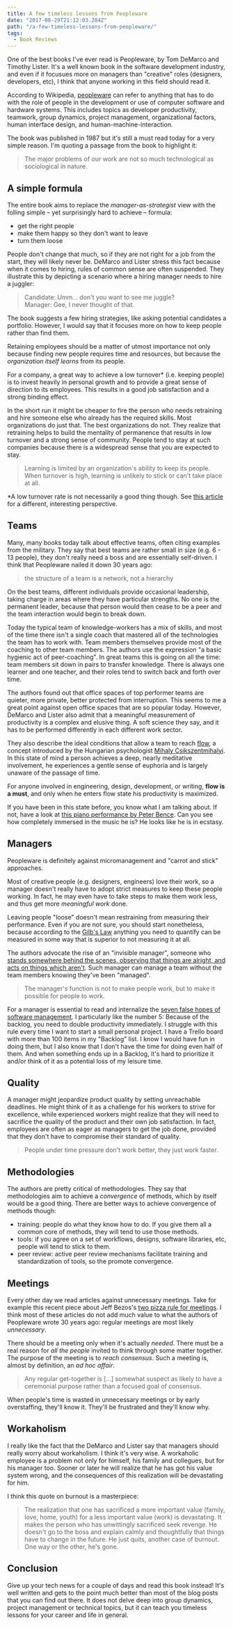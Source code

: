 ```yaml
---
title: A few timeless lessons from Peopleware
date: "2017-08-29T21:12:03.284Z"
path: "/a-few-timeless-lessons-from-peopleware/"
tags:
  - Book Reviews
---
```


One of the best books I've ever read is Peopleware, by Tom DeMarco and Timothy Lister. It's a well known book in the software development industry, and even if it focusues more on managers than "creative" roles (designers, developers, etc), I think that anyone working in this field should read it.

According to Wikipedia, [peopleware](https://en.wikipedia.org/wiki/Peopleware) can refer to anything that has to do with the role of people in the development or use of computer software and hardware systems. This includes topics as developer productivity, teamwork, group dynamics, project management, organizational factors, human interface design, and human-machine-interaction.

The book was published in 1987 but it's still a must read today for a very simple reason. I'm quoting a passage from the book to highlight it:

> The major problems of our work are not so much technological as sociological in nature.

## A simple formula

The entire book aims to replace the _manager-as-strategist_ view with the folling simple – yet surprisingly hard to achieve – formula:

* get the right people
* make them happy so they don't want to leave
* turn them loose

People don't change that much, so if they are not right for a job from the start, they will likely never be. DeMarco and Lister stress this fact because when it comes to hiring, rules of common sense are often suspended. They illustrate this by depicting a scenario where a hiring manager needs to hire a juggler:

> Candidate: Umm... don't you want to see me juggle?<br>
> Manager: Gee, I never thought of that.

The book suggests a few hiring strategies, like asking potential candidates a portfolio. However, I would say that it focuses more on how to keep people rather than find them.

Retaining employees should be a matter of utmost importance not only because finding new people requires time and resources, but because the _organization itself learns_ from its people.

For a company, a great way to achieve a low turnover\* (i.e. keeping people) is to invest heavily in personal growth and to provide a great sense of direction to its employees. This results in a good job satisfaction and a strong binding effect.

In the short run it might be cheaper to fire the person who needs retraining and hire someone else who already has the required skills. Most organizations do just that. The best organizations do not. They realize that retraining helps to build the mentality of permanence that results in low turnover and a strong sense of community. People tend to stay at such companies because there is a widespread sense that you are expected to stay.

> Learning is limited by an organization's ability to keep its people. When turnover is high, learning is unlikely to stick or can't take place at all.

\*A low turnover rate is not necessarily a good thing though. See [this article](https://www.ere.net/a-low-turnover-rate-could-mean-that-you-have-ugly-employees/) for a different, interesting perspective.

## Teams

Many, many books today talk about effective teams, often citing examples from the military. They say that best teams are rather small in size (e.g. 6 - 13 people), they don't really need a boss and are essentially self-driven. I think that Peopleware nailed it down 30 years ago:

> the structure of a team is a network, not a hierarchy

On the best teams, different individuals provide occasional leadership, taking charge in areas where they have particular strengths. No one is the permanent leader, because that person would then cease to be a peer and the team interaction would begin to break down.

Today the typical team of knowledge-workers has a mix of skills, and most of the time there isn't a single coach that mastered all of the technologies the team has to work with. Team members themselves provide most of the coaching to other team members. The authors use the expression "a basic hygienic act of peer-coaching". In great teams this is going on all the time: team members sit down in pairs to transfer knowledge. There is always one learner and one teacher, and their roles tend to switch back and forth over time.

The authors found out that office spaces of top performer teams are quieter, more private, better protected from interruption. This seems to me a great point against open office spaces that are so popular today. However, DeMarco and Lister also admit that a meaningful measurement of productivity is a complex and elusive thing. A soft science they say, and it has to be performed differently in each different work sector.

They also describe the ideal conditions that allow a team to reach [flow](<https://en.wikipedia.org/wiki/Flow_(psychology)>), a concept introduced by the Hungarian psychologist [Mihaly Csikszentmihalyi](https://www.ted.com/talks/mihaly_csikszentmihalyi_on_flow). In this state of mind a person achieves a deep, nearly meditative involvement, he experiences a gentle sense of euphoria and is largely unaware of the passage of time.

For anyone involved in engineering, design, development, or writing, **flow is a must**, and only when he enters flow state his productivity is maximized.

If you have been in this state before, you know what I am talking about. If not, have a look at [this piano performance by Peter Bence](https://www.youtube.com/watch?v=LrQnnhAXLt0). Can you see how completely immersed in the music he is? He looks like he is in ecstasy.

## Managers

Peopleware is definitely against micromanagement and "carrot and stick" approaches.

Most of creative people (e.g. designers, engineers) love their work, so a manager doesn't really have to adopt strict measures to keep these people working. In fact, he may even have to take steps to make them work less, and thus get more _meaningful work_ done.

Leaving people "loose" doesn't mean restraining from measuring their performance. Even if you are not sure, you should start nonetheless, because according to the [Gilb's Law](http://vanderburg.org/blog/2003/02/03/gilbs-trap.html) anything you need to quantify can be measured in some way that is superior to not measuring it at all.

The authors advocate the rise of an "invisible manager", someone who [stands somewhere behind the scenes, observing that things are alright, and acts on things which aren't](http://www.oscarberg.net/2012/05/invisible-manager.html). Such manager can manage a team without the team members knowing they've been "managed".

> The manager's function is not to make people work, but to make it possible for people to work.

For a manager is essential to read and internalize the [seven false hopes of software management](http://mysticmundane.blogspot.it/2008/03/seven-false-hopes-of-software.html). I particularly like the number 5: Because of the backlog, you need to double productivity immediately. I struggle with this rule every time I want to start a small personal project. I have a Trello board with more than 100 items in my "Backlog" list. I know I would have fun in doing them, but I also know that I don't have the time for doing even half of them. And when something ends up in a Backlog, it's hard to prioritize it and/or think of it as a potential loss of my leisure time.

## Quality

A manager might jeopardize product quality by setting unreachable deadlines. He might think of it as a challenge for his workers to strive for excellence, while experienced workers might realize that they will need to sacrifice the quality of the product and their own job satisfaction. In fact, employees are often as eager as managers to get the job done, provided that they don't have to compromise their standard of quality.

> People under time pressure don't work better, they just work faster.

## Methodologies

The authors are pretty critical of methodologies. They say that methodologies aim to achieve a _convergence_ of methods, which by itself would be a good thing. There are better ways to achieve convergence of methods though:

* training: people do what they know how to do. If you give them all a common core of methods, they will tend to use those methods.
* tools: if you agree on a set of workflows, designs, software libraries, etc, people will tend to stick to them.
* peer review: active peer review mechanisms facilitate training and standardization of tools, so the promote convergence.

## Meetings

Every other day we read articles against unnecessary meetings. Take for example this recent piece about Jeff Bezos's [two pizza rule for meetings](http://www.businessinsider.com/amazon-jeff-bezos-two-pizza-rule-productive-meetings-2017-7?IR=T). I think most of these articles do not add much value to what the authors of Peopleware wrote 30 years ago: regular meetings are most likely _unnecessary_.

There should be a meeting only when it's actually _needed_. There must be a real reason for _all the people_ invited to think through some matter together. The purpose of the meeting is to _reach consensus_. Such a meeting is, almost by definition, an _ad hoc affair_.

> Any regular get-together is [...] somewhat suspect as likely to have a ceremonial purpose rather than a focused goal of consensus.

When people's time is wasted in unnecessary meetings or by early overstaffing, they'll know it. They'll be frustrated and they'll
know why.

## Workaholism

I really like the fact that the DeMarco and Lister say that managers should really worry about workaholism. I think it's very wise. A workaholic employee is a problem not only for himself, his family and collegues, but for his manager too. Sooner or later he will realize that he has got his value system wrong, and the consequences of this realization will be devastating for him.

I think this quote on burnout is a masterpiece:

> The realization that one has sacrificed a more important value (family, love, home, youth) for a less important value (work)
> is devastating. It makes the person who has unwittingly sacrificed seek revenge. He doesn't go to the boss and explain calmly and
> thoughtfully that things have to change in the future. He just quits, another case of burnout. One way or the other, he's gone.

## Conclusion

Give up your tech news for a couple of days and read this book instead! It's well written and gets to the point much better than most of the blog posts that you can find out there. It does not delve deep into group dynamics, project management or technical topics, but it can teach you timeless lessons for your career and life in general.
